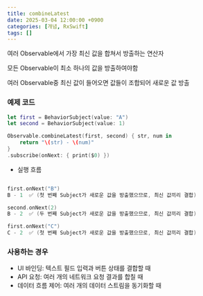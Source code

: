 ```yaml
---
title: combineLatest
date: 2025-03-04 12:00:00 +0900
categories: [개념, RxSwift]
tags: []
---
```


여러 Observable에서 가장 최신 값을 합쳐서 방출하는 연산자

모든 Observable이 최소 하나의 값을 방출하여야함

여러 Observable중 최신 값이 들어오면 값들이 조합되어 새로운 값 방출

### 예제 코드

```swift
let first = BehaviorSubject(value: "A")
let second = BehaviorSubject(value: 1)

Observable.combineLatest(first, second) { str, num in
    return "\(str) - \(num)"
}
.subscribe(onNext: { print($0) })

```

- 실행 흐름

```swift

first.onNext("B")  
B - 1  ✅ (첫 번째 Subject가 새로운 값을 방출했으므로, 최신 값끼리 결합)

second.onNext(2)  
B - 2  ✅ (두 번째 Subject가 새로운 값을 방출했으므로, 최신 값끼리 결합)

first.onNext("C")  
C - 2  ✅ (첫 번째 Subject가 새로운 값을 방출했으므로, 최신 값끼리 결합)
```

### 사용하는 경우

- UI 바인딩: 텍스트 필드 입력과 버튼 상태를 결합할 때
- API 요청: 여러 개의 네트워크 요청 결과를 합칠 때
- 데이터 흐름 제어: 여러 개의 데이터 스트림을 동기화할 때
